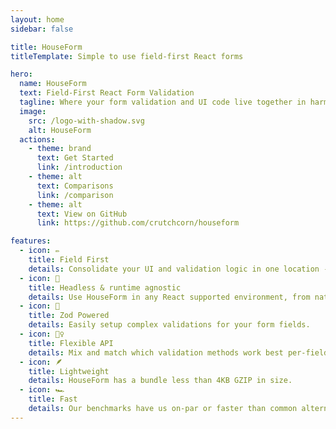 ```yaml
---
layout: home
sidebar: false

title: HouseForm
titleTemplate: Simple to use field-first React forms

hero:
  name: HouseForm
  text: Field-First React Form Validation
  tagline: Where your form validation and UI code live together in harmony.
  image:
    src: /logo-with-shadow.svg
    alt: HouseForm
  actions:
    - theme: brand
      text: Get Started
      link: /introduction
    - theme: alt
      text: Comparisons
      link: /comparison
    - theme: alt
      text: View on GitHub
      link: https://github.com/crutchcorn/houseform

features:
  - icon: ✏️
    title: Field First
    details: Consolidate your UI and validation logic in one location - your fields.
  - icon: 📱
    title: Headless & runtime agnostic
    details: Use HouseForm in any React supported environment, from native apps to the CLI.
  - icon: 💎
    title: Zod Powered
    details: Easily setup complex validations for your form fields.
  - icon: 🤸‍♀️
    title: Flexible API
    details: Mix and match which validation methods work best per-field.
  - icon: 🪶
    title: Lightweight
    details: HouseForm has a bundle less than 4KB GZIP in size.
  - icon: 🏎️
    title: Fast
    details: Our benchmarks have us on-par or faster than common alternatives.
---
```

